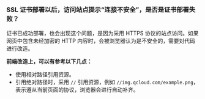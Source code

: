 ### SSL 证书部署以后，访问站点提示“连接不安全”，是否是证书部署失败？
证书已成功部署，也会出现这个问题，是因为采用 HTTPS 协议的站点访问。如果网页中包含未经加密的 HTTP 内容时，会被浏览器认为是不安全的，需要对代码进行改造。

**前端改造上，可以有参考以下几点：**
- 使用相对路径引用资源。
- 引用绝对路径时，采用 `//` 引用资源，例如 `//img.qcloud.com/example.png`，表示遵从当前页面的协议，浏览器会进行自动补齐。



